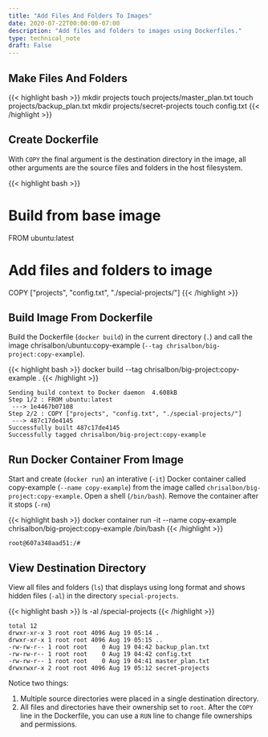 ```yaml
---
title: "Add Files And Folders To Images"
date: 2020-07-22T00:00:00-07:00
description: "Add files and folders to images using Dockerfiles."
type: technical_note
draft: False
---
```


## Make Files And Folders

{{< highlight bash >}}
mkdir projects
touch projects/master_plan.txt
touch projects/backup_plan.txt
mkdir projects/secret-projects
touch config.txt
{{< /highlight >}}

## Create Dockerfile

With `COPY` the final argument is the destination directory in the image, all other arguments are the source files and folders in the host filesystem.

{{< highlight bash >}}
# Build from base image
FROM ubuntu:latest

# Add files and folders to image
COPY ["projects", "config.txt", "./special-projects/"]
{{< /highlight >}}

## Build Image From Dockerfile

Build the Dockerfile (`docker build`) in the current directory (`.`) and call the image chrisalbon/ubuntu:copy-example (`--tag chrisalbon/big-project:copy-example`).

{{< highlight bash >}}
docker build --tag chrisalbon/big-project:copy-example .
{{< /highlight >}}
```
Sending build context to Docker daemon  4.608kB
Step 1/2 : FROM ubuntu:latest
 ---> 1e4467b07108
Step 2/2 : COPY ["projects", "config.txt", "./special-projects/"]
 ---> 487c17de4145
Successfully built 487c17de4145
Successfully tagged chrisalbon/big-project:copy-example
```

## Run Docker Container From Image

Start and create (`docker run`) an interative (`-it`) Docker container called copy-example (`--name copy-example`) from the image called `chrisalbon/big-project:copy-example`. Open a shell (`/bin/bash`). Remove the container after it stops (`-rm`)

{{< highlight bash >}}
docker container run -it --name copy-example chrisalbon/big-project:copy-example /bin/bash
{{< /highlight >}}
```
root@607a348aad51:/#
```

## View Destination Directory

View all files and folders (`ls`) that displays using long format and shows hidden files (`-al`) in the directory `special-projects`.

{{< highlight bash >}}
ls -al /special-projects
{{< /highlight >}}
```
total 12
drwxr-xr-x 3 root root 4096 Aug 19 05:14 .
drwxr-xr-x 1 root root 4096 Aug 19 05:15 ..
-rw-rw-r-- 1 root root    0 Aug 19 04:42 backup_plan.txt
-rw-rw-r-- 1 root root    0 Aug 19 04:42 config.txt
-rw-rw-r-- 1 root root    0 Aug 19 04:41 master_plan.txt
drwxrwxr-x 2 root root 4096 Aug 19 05:12 secret-projects
```

Notice two things:

1. Multiple source directories were placed in a single destination directory.
2. All files and directories have their ownership set to `root`. After the `COPY` line in the Dockerfile, you can use a `RUN` line to change file ownerships and permissions.